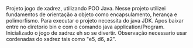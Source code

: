 Projeto jogo de xadrez, utilizando POO Java.
Nesse projeto utilizei fundamentos de orientação a objeto como encapsulamento, herança e polimorfismo.
Para executar o projeto necessita do java JDK. 
Apos baixar entre no diretorio bin e com o comando  java application/Program.
Inicializado o jogo de xadrez eh so se divertir. 
Observação necessario usar cordenadas do xadrez tais como "e5, d6, a2".

